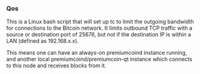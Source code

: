 ### Qos ###

This is a Linux bash script that will set up tc to limit the outgoing bandwidth for connections to the Bitcoin network. It limits outbound TCP traffic with a source or destination port of 25676, but not if the destination IP is within a LAN (defined as 192.168.x.x).

This means one can have an always-on premiumcoind instance running, and another local premiumcoind/premiumcoin-qt instance which connects to this node and receives blocks from it.
